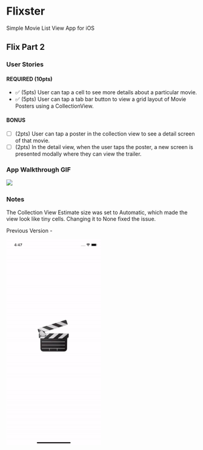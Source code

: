 # Flixster
Simple Movie List View App for iOS


## Flix Part 2

### User Stories

#### REQUIRED (10pts)
- ✅ (5pts) User can tap a cell to see more details about a particular movie.
- ✅ (5pts) User can tap a tab bar button to view a grid layout of Movie Posters using a CollectionView.

#### BONUS
- [ ] (2pts) User can tap a poster in the collection view to see a detail screen of that movie.
- [ ] (2pts) In the detail view, when the user taps the poster, a new screen is presented modally where they can view the trailer.

### App Walkthrough GIF
<img src="./images/flixster-tabs.gif" width=250><br>

### Notes
The Collection View Estimate size was set to Automatic, which made the view look like tiny cells. Changing it to None fixed the issue.


Previous Version - 

<img src="./images/flixster-list-view.gif" width=250><br>


